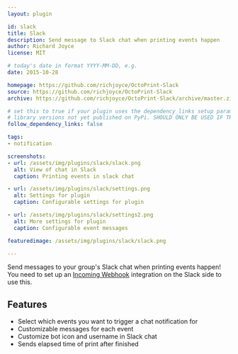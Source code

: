 ```yaml
---
layout: plugin

id: slack
title: Slack
description: Send message to Slack chat when printing events happen
author: Richard Joyce
license: MIT

# today's date in format YYYY-MM-DD, e.g.
date: 2015-10-28

homepage: https://github.com/richjoyce/OctoPrint-Slack
source: https://github.com/richjoyce/OctoPrint-Slack
archive: https://github.com/richjoyce/OctoPrint-Slack/archive/master.zip

# set this to true if your plugin uses the dependency_links setup parameter to include
# library versions not yet published on PyPi. SHOULD ONLY BE USED IF THERE IS NO OTHER OPTION!
follow_dependency_links: false

tags:
- notification

screenshots:
- url: /assets/img/plugins/slack/slack.png
  alt: View of chat in Slack
  caption: Printing events in slack chat

- url: /assets/img/plugins/slack/settings.png
  alt: Settings for plugin
  caption: Configurable settings for plugin

- url: /assets/img/plugins/slack/settings2.png
  alt: More settings for plugin
  caption: Configurable event messages

featuredimage: /assets/img/plugins/slack/slack.png

---
```

Send messages to your group's Slack chat when printing events happen! You need to set up an [Incoming Webhook](https://my.slack.com/services/new/incoming-webhook) integration on the Slack side to use this.

Features
--------

* Select which events you want to trigger a chat notification for
* Customizable messages for each event
* Customize bot icon and username in Slack chat
* Sends elapsed time of print after finished
